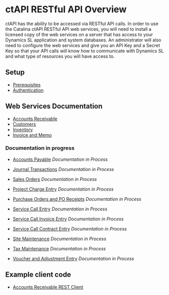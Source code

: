 ctAPI RESTful API Overview
=======
ctAPI has the ability to be accessed via RESTful API calls.  In order to use the Catalina ctAPI RESTful API web services, you will need to install a licensed copy of the web services on a server that has access to your Dynamics SL application and system databases.  An administrator will also need to configure the web services and give you an API Key and a Secret Key so that your API calls will know how to communicate with Dynamics SL and what type of resources you will have access to.

## Setup
* [Prerequisites](https://github.com/CatalinaTechnology/ctDynamicsSL/wiki/ctAPI-RESTful-API-Overview#prerequisites)
* [Authentication](https://github.com/CatalinaTechnology/ctDynamicsSL/wiki/ctAPI-RESTful-API-Overview#authentication-for-ctdynamicssl-requires-the-following)

## Web Services Documentation
* [Accounts Receivable](https://github.com/CatalinaTechnology/ctDynamicsSL/wiki/Accounts-Receivable-RESTful-API-Web-Service)
* [Customers](https://github.com/CatalinaTechnology/ctAPI/wiki/Customers-RESTful-API-Web-Service)
* [Inventory](https://github.com/CatalinaTechnology/ctDynamicsSL/wiki/Inventory-RESTful-API-Web-Service)
* [Invoice and Memo](https://github.com/CatalinaTechnology/ctAPI/wiki/Invoice-and-Memo-RESTful-API-Web-Service)

### Documentation in progress
* [Accounts Payable](https://github.com/CatalinaTechnology/ctDynamicsSL/wiki/Accounts-Payable-RESTful-API-Web-Service) *Documentation in Process*

* [Journal Transactions]() *Documentation in Process*
* [Sales Orders]() *Documentation in Process*
* [Project Charge Entry]() *Documentation in Process*
* [Purchase Orders and PO Receipts]() *Documentation in Process*
* [Service Call Entry]() *Documentation in Process*
* [Service Call Invoice Entry]() *Documentation in Process*
* [Service Call Contract Entry]() *Documentation in Process*
* [Site Maintenance]() *Documentation in Process*
* [Tax Maintenance]() *Documentation in Process*
* [Voucher and Adjustment Entry]() *Documentation in Process*

## Example client code
* [Accounts Receivable REST Client](https://github.com/CatalinaTechnology/ctAPI/tree/master/REST/Examples/accountsReceivableRESTClient)
 


